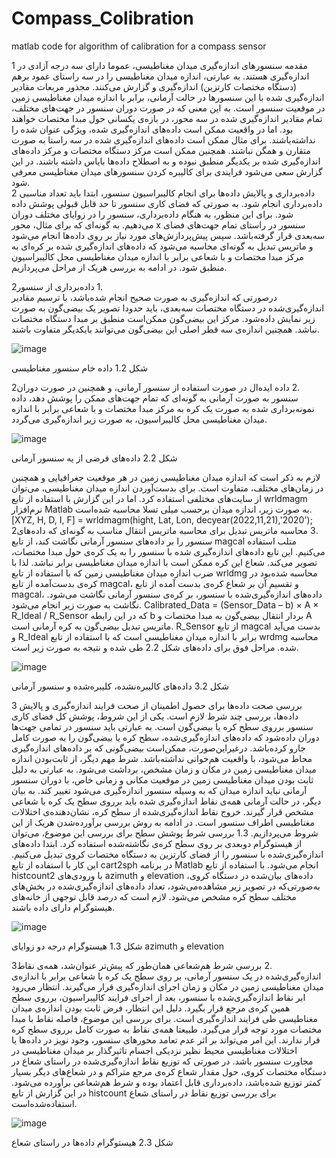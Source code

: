# Compass_Colibration
matlab code for algorithm of calibration for a compass sensor 

1	‌مقدمه
سنسورهای اندازه‌گیری میدان مغناطیسی، عموما دارای سه درجه آزادی در اندازه‌گیری هستند. به عبارتی، اندازه میدان مغناطیسی را در سه راستای عمود برهم (دستگاه مختصات کارتزین) اندازه‌گیری و گزارش می‌کنند. مجذور مربعات مقادیر اندازه‌گیری شده با این سنسورها در حالت آرمانی، برابر با اندازه میدان مغناطیسی زمین در موقعیت سنسور است. به این معنی که در صورت دوران سنسور در جهت‌های مختلف، تمام مقادیر اندازه‌گیری شده در سه محور، در بازه‌ی یکسانی حول مبدا مختصات خواهند بود.
اما در واقعیت ممکن است داده‌های اندازه‌گیری شده، ویژگی عنوان شده را نداشته‌باشند. برای مثال ممکن است داده‌های اندازه‌گیری شده در سه راستا به صورت متقارن و همگن نباشند. همچنین ممکن است مرکز دستگاه مختصات و مرکز داده‌های اندازه‌گیری شده بر یکدیگر منطبق نبوده و به اصطلاح داده‌ها بایاس داشته باشند. 
در این گزارش سعی می‌شود فرایندی برای کالیبره کردن سنسورهای میدان مغناطیسی معرفی شود.   
2	داده‌برداری و پالایش داده‌ها
برای انجام کالیبراسیون سنسور، ابتدا باید تعداد مناسبی داده‌برداری انجام شود. به صورتی که فضای کاری سنسور تا حد قابل قبولی پوشش داده شود. برای این منظور، به هنگام داده‌برداری، سنسور را در زوایای مختلف دوران می‌دهیم. به گونه‌ای که برای مثال، محور x سنسور در راستای تمام جهت‌های فضای سه‌بعدی قرار گرفته‌باشد. سپس پیش‌پردازش‌های مورد نیاز بر روی داده‌ها انجام می‌شود و ماتریس تبدیل به گونه‌ای محاسبه می‌شود که داده‌های اندازه‌گیری شده بر کره‌ای به مرکز مبدا مختصات و با شعاعی برابر با اندازه میدان مغناطیسی محل کالیبراسیون منطبق شود. در ادامه به بررسی هریک از مراحل می‌پردازیم.

2‏.‏1	داده‌برداری از سنسور  
درصورتی که اندازه‌گیری به صورت صحیح انجام شده‌باشد، با ترسیم مقادیر اندازه‌گیری‌شده در دستگاه مختصات سه‌بعدی، باید حدودا تصویر یک بیضی‌گون به صورت زیر نمایش داده‌شود. مرکز این بیضی‌گون ممکن‌است منطبق بر مبدا دستگاه مختصات نباشد. همچنین اندازه‌ی سه قطر اصلی این بیضی‌گون می‌توانند با‌یکدیگر متفاوت باشند.

![image](https://github.com/SDNT8810/Compass_Colibration/assets/110291520/83ccbb68-e7d4-489d-8e74-96562d495066)

شكل ‏2‏.‏‌1  داده خام سنسور مغناطیسی

2‏.‏2	داده ایده‌ال
در صورت استفاده از سنسور آرمانی، و همچنین در صورت دوران سنسور به صورت آرمانی به گونه‌ای که تمام جهت‌های ممکن را پوشش دهد، داده نمونه‌برداری شده به صورت یک کره به مرکز مبدا مختصات و با شعاعی برابر با اندازه میدان مغناطیسی محل کالیبراسیون، به صورت زیر اندازه‌گیری می‌گردد. 

![image](https://github.com/SDNT8810/Compass_Colibration/assets/110291520/48cce03b-5800-405c-b101-cead61a6ca0f)

شكل ‏2‏.‏‌2  داده‌های فرضی از یه سنسور آرمانی

لازم به ذکر است که اندازه میدان مغناطیسی زمین در هر موقعیت جغرافیایی و همچنین در زمان‌های مختلف، متفاوت است. برای بدست‌آوردن اندازه میدان مغناطیسی، می‌توان از سایت‌های مختلفی استفاده کرد. اما در این گزارش با استفاده از تابع wrldmagm نرم‌افزار Matlab به صورت زیر، اندازه میدان برحسب میلی تسلا محاسبه شده‌است.
[XYZ, H, D, I, F] = wrldmagm(hight, Lat, Lon, decyear(2022,11,21),'2020');
2‏.‏3	محاسبه ماتریس تبدیل
برای محاسبه ماتریس انتقال مناسب به گونه‌ای که داده‌های سنسور را بر داده‌های سنسور آرمانی نگاشت کند، از تابع magcal متلب استفاده می‌کنیم. این تابع داده‌های اندازه‌گیری شده با سنسور را به یک کره‌ی حول مبدا مختصات، تصویر می‌کند. شعاع این کره ممکن است با اندازه میدان مغناطیسی برابر نباشد. لذا با ضرب اندازه میدان مغناطیسی زمین که با استفاده از تابع wrldmg محاسبه شده‌بود در کره‌ی بدست‌آمده از تابع magcal، و تقسیم آن بر شعاع کره‌ی بدست آمده از تابع magcal، داده‌های اندازه‌گیری‌شده با سنسور، بر کره‌ی سنسور آرمانی نگاشت می‌شود. نگاشت به صورت زیر انجام می‌شود.
Calibrated_Data = (Sensor_Data – b) × A × R_Ideal / R_Sensor
که در این رابطه b بردار انتقال بیضی‌گون به مبدا مختصات و A ماتریس تبدیل بیضی‌گون به کره آرمانی است. R_Sensor از تابع magcal بدست می‌آید و R_Ideal برابر با اندازه میدان مغناطیسی است که با استفاده از تابع wrdmg محاسبه شده.
مراحل فوق برای داده‌های شكل ‏2‏.‏‌2 طی شده و نتیجه به صورت زیر است.

![image](https://github.com/SDNT8810/Compass_Colibration/assets/110291520/b0c9de7c-d1cb-44ad-804f-ac6027c6cb17)

شكل ‏2‏.‏‌3  داده‌های کالیبره‌نشده، کلیبره‌شده و سنسور آرمانی

 
3	بررسی صحت داده‌ها 
برای حصول اطمینان از صحت فرایند اندازه‌گیری و پالایش داده‌ها، بررسی چند شرط لازم است. یکی از این شروط، پوشش کل فضای کاری سنسور برروی سطح کره یا بیضی‌گون است. به عبارتی باید سنسور در تمامی جهت‌ها دوران داده‌شود که داده‌های اندازه‌گیری‌شده، سطح کره یا بیضی‌گون را به صورت کامل جارو کرده‌باشد. درغیراین‌صورت، ممکن‌است بیضی‌گونی که بر داده‌های اندازه‌گیری محاط می‌شود، با واقعیت هم‌خوانی نداشته‌باشد. شرط مهم دیگر، از ثابت‌بودن اندازه میدان مغناطیسی زمین در مکان و زمان مشخص، برداشت می‌شود. به عبارتی به دلیل ثابت بودن میدان مغناطیسی زمین در موقعیت مکانی و زمانی خاص، با دوران سنسور آرمانی نباید اندازه میدان که به وسیله سنسور اندازه‌گیری می‌شود تغییر کند. به بیان دیگر، در حالت آرمانی همه‌ی نقاط اندازه‌گیری شده باید برروی سطح یک کره با شعاعی مشخص قرار گیرند. خروج نقاط اندازه‌گیری‌شده از سطح کره، نشان‌دهنده‌ی اختلالات مغناطیسی اطراف سنسور است. در ادامه به روش بررسی برآورده‌شدن هریک از این شروط می‌پردازیم.
3‏.‏1	بررسی شرط پوشش سطح
برای بررسی این موضوع، می‌توان از هیستوگرام دوبعدی بر روی سطح کره‌ی نگاشته‌شده استفاده کرد. ابتدا داده‌های اندازه‌گیری‌شده با سنسور را از فضای کارتزین به دستگاه مختصات کروی تبدیل می‌کنیم. این کار با استفاده از تابع cart2sph در برنامه Matlab انجام می‌شود. با استفاده از تابع histcount2 با ورودی‌های azimuth و elevation داده‌های بیان‌شده در دستگاه کروی، به‌صورتی‌که در تصویر زیر مشاهده‌می‌شود، تعداد داده‌های اندازه‌گیری‌شده در بخش‌های مختلف سطح کره مشخص می‌شود. لازم است که درصد قابل توجهی از خانه‌های هیستوگرام دارای داده باشند.

![image](https://github.com/SDNT8810/Compass_Colibration/assets/110291520/7dfe9cad-9ab2-42f7-961f-d01f499397f7)

شكل ‏3‏.‏‌1  هیستوگرام درجه دو زوایای azimuth و elevation 

3‏.‏2	بررسی شرط هم‌شعاعی
همان‌طور که پیش‌تر عنوان‌شد، همه‌ی نقاط اندازه‌گیری‌شده در یک سنسور آرمانی، بر روی سطح یک کره با شعاعی برابر با اندازه‌ی میدان مغناطیسی زمین در مکان و زمان اجرای اندازه‌گیری قرار می‌گیرند. انتظار می‌رود ابر نقاط اندازه‌گیری‌شده با سنسور، بعد از اجرای فرایند کالیبراسیون، برروی سطح همین کره‌ی مرجع قرار بگیرد. دلیل این انتظار، فرض ثابت بودن اندازه‌ی میدان مغناطیسی طی فرایند اندازه‌گیری است. برای بررسی این موضوع، فاصله نقاط با مبدا مختصات مورد توجه قرار می‌گیرد.
طبیعتا همه‌ی نقاط به صورت کامل برروی سطح کره قرار ندارند. این امر می‌تواند بر اثر عدم تعامد محورهای سنسور، وجود نویز در داده‌ها یا اختلالات مغناطیسی محیط نظیر نزدیکی اجسام تاثیرگذار بر میدان مغناطیسی در مجاورت سنسور باشد. در صورتی که توزیع نقاط اندازه‌گیری‌شده در راستای شعاع در دستگاه مختصات کروی، حول مقدار شعاع کره‌ی مرجع متراکم و در شعاع‌های دیگر بسیار کمتر توزیع شده‌باشد، داده‌برداری قابل اعتماد بوده و شرط هم‌شعاعی برآورده می‌شود. 
در این گزارش از تابع histcount برای بررسی توزیع نقاط در راستای شعاع استفاده‌شده‌است. 


![image](https://github.com/SDNT8810/Compass_Colibration/assets/110291520/26f890bc-54f1-4b56-b073-bfbfb5707563)

شكل ‏3‏.‏‌2  هیستوگرام داده‌ها در راستای شعاع 
  
